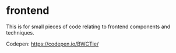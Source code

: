 # frontend
This is for small pieces of code relating to frontend components and techniques.

Codepen: https://codepen.io/BWCTie/